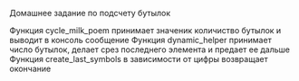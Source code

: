 Домашнее задание по подсчету бутылок

Функция cycle_milk_poem принимает значеник количиство бутылок и выводит в консоль сообщение
Функция dynamic_helper принимает число бутылок, делает срез последнего элемента и предает ее дальше
Функция create_last_symbols в зависимости от цифры возвращает окончание